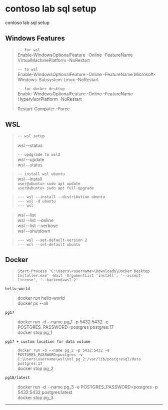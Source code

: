 # contoso lab sql setup

contoso lab sql setup    

Windows Features   
---

> `-- for wsl`  
> Enable-WindowsOptionalFeature -Online -FeatureName VirtualMachinePlatform -NoRestart  
>
> `-- to wsl`    
> Enable-WindowsOptionalFeature -Online -FeatureName Microsoft-Windows-Subsystem-Linux -NoRestart  
> 
> `-- for docker desktop`  
> Enable-WindowsOptionalFeature -Online -FeatureName HypervisorPlatform -NoRestart  
>
> Restart-Computer -Force  

WSL
---

> `-- wsl setup`  
>
> wsl --status  
>
> `-- updgrade to wsl2`  
> wsl --update  
> wsl --status

> `-- install wsl ubuntu`  
> wsl --install  
> `user@ubuntu> sudo apt update`  
> `user@ubuntu> sudo apt full-upgrade`  

> `--- wsl --install --distribution ubuntu`  
> `--- wsl -d ubuntu`  
> `--- wsl`
 
> wsl --list  
> wsl --list --online  
> wsl --list --verbose  
> wsl --shutdown  

> `--- wsl --set-default-version 2`    
> `--- wsl --set-default ubuntu`

Docker
---

> `Start-Process 'C:\Users\<username>\Downloads\Docker Desktop Installer.exe' -Wait -ArgumentList 'install', '--accept-license', '--backend=wsl-2'`
  
`hello-world`  
> docker run hello-world  
> docker ps --all  

`pg17`  
> docker run -d --name pg_1 -p 5432:5432 -e POSTGRES_PASSWORD=postgres postgres:17  
> docker stop pg_1

`pg17 + custom location for data volume`  
> `docker run -d --name pg_2 -p 5432:5432 -e POSTGRES_PASSWORD=postgres -v C:\Users\username\wsl\vol_pg_2:/var/lib/postgresql/data postgres:17`   
> docker stop pg_2  

`pg18/latest`
> docker run -d --name pg_3 -e POSTGRES_PASSWORD=postgres -p 5432:5432 postgres:latest  
> docker stop pg_3  

---
